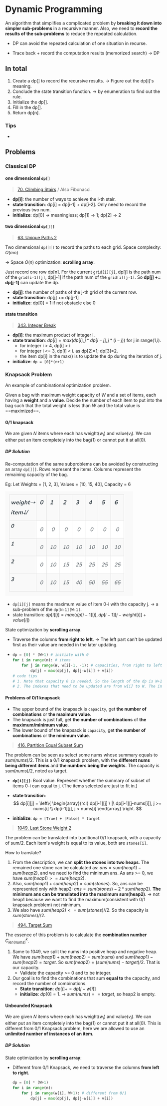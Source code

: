 # Dynamic Programming

An algorithm that simplifies a complicated problem by **breaking it down into simpler sub-problems** in a recursive manner. Also, we need to **record the results of the sub-problems** to reduce the repeated calculation.

- DP can avoid the repeated calculation of one situation in recurse. 

- Trace back + record the computation results (memorized search) -> DP

## In total

1. Create a dp[] to record the recursive results. -> Figure out the dp[i]'s meaning.
2. Conclude the state transition function. -> by enumeration to find out the rule.
3. Initialize the dp[].
4. Fill in the dp[].
5. Return dp[n].

### Tips

- 

## Problems

### Classical DP

#### one dimensional `dp[]`

> [70. Climbing Stairs](https://leetcode.com/problems/climbing-stairs/description/) / Also Fibonacci.

- **dp[i]**: the number of ways to achieve the i-th stair.
- **state transition**: dp[i] = dp[i-1] + dp[i-2]. Only need to record the previous two num.
- **initialize**: dp[0] -> meaningless; dp[1] -> 1; dp[2] -> 2

#### two dimensional `dp[][]`

> [63. Unique Paths 2](https://leetcode.com/problems/unique-paths-ii/description/)

Two dimensional `dp[][]` to record the paths to each grid. Space complexity: $O(mn)$

-> Space $O(n)$ optimization: **scrolling array**.

Just record one row dp[n]. For the current `grid[i][j]`, dp[j] is the path num of the `grid[i-1][j]`, dp[j-1] if the path num of the `grid[i][j-1]`. So **dp[j] += dp[j-1]** can update the dp.

- **dp[j]**: the number of paths of the j-th grid of the current row.
- **state transition**: dp[j] += dp[j-1]
- **initialize**: dp[0] = 1 if not obstacle else 0

#### state transition

> [343. Integer Break](https://leetcode.com/problems/integer-break/description/)

- **dp[i]**: the maximum product of integer i.
- **state transition**: $dp[i] = max(dp[i],j*dp[i-j],j*(i-j))$ for j in range(1,i).
  - for integer i > 4, dp[i] > i
  - for integer i <= 3, dp[i] < i. as dp[2]=1; dp[3]=2.
  - the item dp[i] in the max() is to update the dp during the iteration of j.
- **initialize**: `dp = [0]*(n+1)`

### Knapsack Problem

An example of combinational optimization problem.

Given a bag with maximum weight capacity of $W$ and a set of items, each having a **weight** and a **value**. Decide the number of each item to put into the bag such that the total weight is less than $W$ and the total value is ==maximized==.

#### 0/1 knapsack

We are given $N$ items where each has weight($w_i$) and value($v_i$). We can either put an item completely into the bag(1) or cannot put it at all(0).

##### DP Solution

Re-computation of the same subproblems can be avoided by constructing an array `dp[][]`. Rows represent the items. Columns represent the remaining capacity of the bag.

Eg: Let Weights = [1, 2, 3], Values = [10, 15, 40], Capacity = 6

<img src="../figures/dp1.png"  />

- `dp[i][j]` means the maximum value of item 0-i with the capacity j. -> a sub-problem of the `dp[N-1][W-1]`.
- state transition: $dp[i][j] = max(dp[i - 1][j], dp[i - 1][j - weight[i]] + value[i])$

State optimization by **scrolling array**.

- Traverse the columns **from right to left**. -> The left part can't be updated first as their value are needed in the later updating.

- ```python
  dp = [0] * (W+1) # initiate with 0
  for i in range(n): # items
      for j in range(W, w[i]-1, -1): # capacities, from right to left
          dp[j] = max(dp[j], dp[j-w[i]] + v[i])
  # code tips
  # 1. Note that capacity 0 is needed. So the length of the dp is W+1.
  # 2. The indexes that need to be updated are from w[i] to W. The indexes before w[i] do not need to change.
  ```

#### Problems of 0/1 knapsack

- The upper bound of the knapsack is `capacity`, get **the number of combinations** or **the maximum value**.
- The knapsack is just full, get **the number of combinations** of **the maximum/minimum value**.
- The lower bound of the knapsack is `capacity`, get **the number of combinations** or **the minimum value**.

> [416. Partition Equal Subset Sum](https://leetcode.com/problems/partition-equal-subset-sum/)

The problem can be seen as select some nums whose summary equals to $sum(nums) / 2$. This is a 0/1 knapsack problem, with the **different nums being different items** and **the numbers being the weights**. The capacity is $sum(nums) / 2$, noted as target.

- **`dp[i][j]`**: Bool value. Represent whether the summary of subset of items 0-i can equal to j. (The items selected are just to fit in.)

- **state transition**:
  $$
  dp[i][j] = \left\{
  \begin{array}{rcl}
   dp[i-1][j] \ |\  dp[i-1][j-nums[i]], j >= nums[i] \\
   dp[i-1][j], j < nums[i]
  \end{array}
  \right.
  $$

- **initialize**: `dp = [True] + [False] * target`

> [1049. Last Stone Weight 2](https://leetcode.com/problems/last-stone-weight-ii/description/)

The problem can be translated into traditional 0/1 knapsack, with a capacity of sum/2. Each item's weight is equal to its value, both are `stones[i]`.

How to translate?

1. From the description, we can **split the stones into two heaps**. The remained one stone can be calculated as: $ans = sum(heap1) - sum(heap2)$, and we need to find the minimum ans. As ans >= 0, we have $sum(heap1) >= sum(heap2)$.
2. Also, $sum(heap1) + sum(heap2) = sum(stones)$. So, ans can be represented only with heap2: $ans = sum(stones) - 2*sum(heap2)$. **The minimum ans can be translated into the maximum sum(heap2)**. -> not heap1 because we want to find the maximum(consistent with 0/1 knapsack problem) not minimum.
3. We also have $sum(heap2) <= sum(stones) // 2$. So the capacity is $sum(stones) // 2$.

> [494. Target Sum](https://leetcode.com/problems/target-sum/description/)

The essence of this problem is to calculate the **combination number** $C^{k}_{len(nums)}$.

1. Same to 1049, we split the nums into positive heap and negative heap. We have $sum(heap1)+sum(heap2)=sum(nums)$ and $sum(heap1)-sum(heap2)=target$. So $sum(heap2)=(sum(nums)-target)/2$. That is our capacity.
   - Validate the capacity >= 0 and to be integer.
2. Our goal is to find the combinations that sum **equal to** the capacity, and record the number of combinations.
   - **State transition**: $dp[j] += dp[j-w[i]]$
   - **initialize**: $dp[0] = 1$. -> $sum(nums)==target$, so heap2 is empty.

#### Unbounded Knapsack

We are given $N$ items where each has weight($w_i$) and value($v_i$). We can either put an item completely into the bag(1) or cannot put it at all(0). This is different from 0/1 Knapsack problem, here we are allowed to use an **unlimited number of instances of an item**.

##### DP Solution

State optimization by **scrolling array**:

- Different from 0/1 Knapsack, we need to traverse the columns **from left to right**.

  ```python
  dp = [0] * (W+1)
  for i in range(n):
      for j in range(w[i], W+1): # different from 0/1
          dp[j] = max(dp[j], dp[j-w[i]] + v[i])
  ```

  